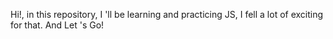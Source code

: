 Hi!, in this repository, I 'll be learning and practicing JS, I fell a lot of exciting for that. And Let 's Go!
